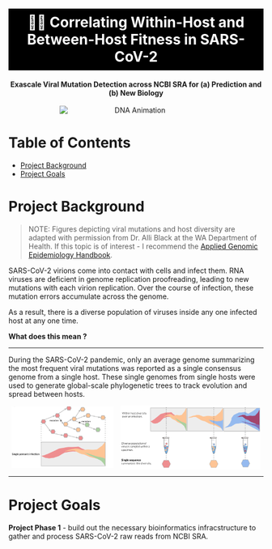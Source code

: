 <h1 align="center" style="color: white; background-color: black; padding: 10px;">🏅🧬 Correlating Within-Host and Between-Host Fitness in SARS-CoV-2</h1>

<p align="center">
    <b>Exascale Viral Mutation Detection across NCBI SRA for (a) Prediction and (b) New Biology</b>
    <br><br>
    <img src="misc/v1.gif" alt="DNA Animation" style="width: 60%; margin: auto; display: block;">
</p>

# Table of Contents

- [Project Background](#-project-background)
- [Project Goals](#-project-goals)


# Project Background

> NOTE: Figures depicting viral mutations and host diversity are adapted with permission from Dr. Alli Black at the WA Department of Health. If this topic is of interest -  I recommend the [Applied Genomic Epidemiology Handbook](https://alliblk.github.io/genepi-book/).

SARS-CoV-2 virions come into contact with cells and infect them. RNA viruses are deficient in genome replication proofreading, leading to new mutations with each virion replication. Over the course of infection, these mutation errors accumulate across the genome.

As a result, there is a diverse population of viruses inside any one infected host at any one time. 

**What does this mean ?**
____________________________________________________________________________________________________________________________

<p>During the SARS-CoV-2 pandemic, only an average genome summarizing the most frequent viral mutations was reported as a single consensus genome from a single host. These single genomes from single hosts were used to generate global-scale phylogenetic trees to track evolution and spread between hosts.</p>

<div style="display: flex; align-items: center; justify-content: space-around;">
    <img src="misc/s2.png" alt="Viral Population Diversity" style="width: 40%;">
    <img src="misc/s3.png" alt="Phylogenetic Trees" style="width: 55%;">
</div>

__________________________________________________________________________________________________________________________________


# Project Goals

**Project Phase 1** - build out the necessary bioinformatics infracstructure to gather and process SARS-CoV-2 raw reads from NCBI SRA.
